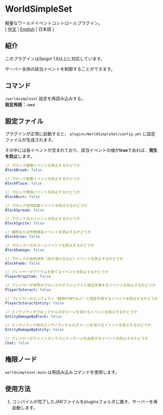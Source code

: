 # WorldSimpleSet
軽量なワールドイベントコントロールプラグイン。  
[ [中文](https://github.com/reuAC/WorldSimpleSet/blob/reuAC/README_EN.md) | [English](https://github.com/reuAC/WorldSimpleSet/blob/reuAC/README_EN.md) | 日本語 ]

## 紹介
このプラグインはSpigot 1.8以上に対応しています。  

サーバー全体の該当イベントを制御することができます。
## コマンド
`/worldsimpleset` 設定を再読み込みする。  
**設定再読：`/wss`**

## 設定ファイル
プラグインが正常に起動すると、 `plugins/WorldSimpleSet/config.yml` に設定ファイルが生成されます。  

その中には各イベントが含まれており、該当イベントの値が**true**であれば、**発生を防止**します。  

```yaml
// ブロック破壊イベントを防止するかどうか
BlockBreak: false

// ブロック設置イベントを防止するかどうか
BlockPlace: false

// ブロック燃焼イベントを防止するかどうか
BlockBurn: false

// ブロック自然拡散イベントを防止するかどうか
BlockSpread: false

// ブロック点火イベントを防止するかどうか
BlockIgnite: false

// 植物または作物成長イベントを防止するかどうか
BlockGrow: false

// ブロックへのダメージイベントを防止するかどうか
BlockDamage: false

// ブロックの自然消失（氷が溶けるなど）イベントを防止するかどうか
BlockFade: false

// プレイヤーがアイテムを捨てるイベントを防止するかどうか
PlayerDropItem: false

// プレイヤーが世界のブロックやオブジェクトと相互作用するイベントを防止するかどうか
PlayerInteract: false

// プレイヤーがエンティティ（動物やNPCなど）と相互作用するイベントを防止するかどうか
PlayerInteractEntity: false

// エンティティがブロックからのダメージを受けるイベントを防止するかどうか
EntityDamageByBlock: false

// エンティティが他のエンティティからのダメージを受けるイベントを防止するかどうか
EntityDamageByEntity: false

// プレイヤーがチャットボックスにメッセージを送信するイベントを防止するかどうか
Chat: false

```

## 権限ノード
`worldsimpleset.main` は再読み込みコマンドを使用します。

## 使用方法
1. コンパイルが完了したJARファイルをpluginsフォルダに置き、サーバーを再起動します。